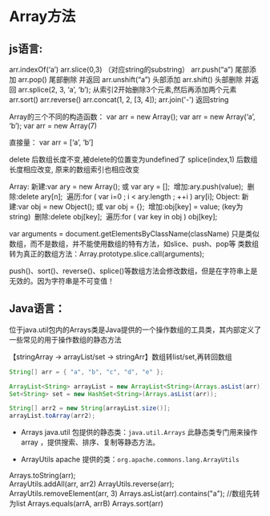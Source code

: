 # Array方法

## js语言:
arr.indexOf(‘a’)
arr.slice(0,3) （对应string的substring）
arr.push(“a”) 尾部添加
arr.pop() 尾部删除 并返回
arr.unshift(“a”) 头部添加
arr.shift() 头部删除 并返回
arr.splice(2, 3, ‘a’, ‘b’); 从索引2开始删除3个元素,然后再添加两个元素
arr.sort()
arr.reverse()
arr.concat(1, 2, [3, 4]);
arr.join('-') 返回string

Array的三个不同的构造函数：
var arr = new Array();
var arr = new Array(‘a’, ‘b’);
var arr = new Array(7)

直接量：
var arr = [‘a’, ‘b’]


delete 后数组长度不变,被delete的位置变为undefined了
splice(index,1) 后数组长度相应改变, 原来的数组索引也相应改变


Array:
新建:var ary = new Array(); 或 var ary = []; 
增加:ary.push(value); 
删除:delete ary[n]; 
遍历:for ( var i=0 ; i < ary.length ; ++i ) ary[i];
Object:
新建:var obj = new Object(); 或 var obj = {}; 
增加:obj[key] = value; (key为string) 
删除:delete obj[key]; 
遍历:for ( var key in obj ) obj[key];

var arguments = document.getElementsByClassName(className)
只是类似数组，而不是数组，并不能使用数组的特有方法，如slice、push、pop等
类数组转为真正的数组方法：Array.prototype.slice.call(arguments);

push()、sort()、reverse()、splice()等数组方法会修改数组，但是在字符串上是无效的。因为字符串是不可变值！







## Java语言：

位于java.util包内的Arrays类是Java提供的一个操作数组的工具类，其内部定义了一些常见的用于操作数组的静态方法


【stringArray -> arrayList/set -> stringArr】数组转list/set,再转回数组
```java
String[] arr = { "a", "b", "c", "d", "e" };  

ArrayList<String> arrayList = new ArrayList<String>(Arrays.asList(arr));
Set<String> set = new HashSet<String>(Arrays.asList(arr));

String[] arr2 = new String[arrayList.size()];  
arrayList.toArray(arr2);  
```


- Arrays
java.util 包提供的静态类：`java.util.Arrays`
此静态类专门用来操作array ，提供搜索、排序、复制等静态方法。

- ArrayUtils
apache 提供的类：`org.apache.commons.lang.ArrayUtils`

Arrays.toString(arr);  
ArrayUtils.addAll(arr, arr2)
ArrayUtils.reverse(arr);
ArrayUtils.removeElement(arr, 3)
Arrays.asList(arr).contains("a"); //数组先转为list
Arrays.equals(arrA, arrB)
Arrays.sort(arr)

